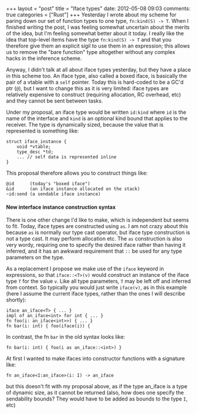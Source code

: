 +++
layout = "post"
title = "Iface types"
date: 2012-05-08 09:03
comments: true
categories = ["Rust"]
+++
Yesterday I wrote about my scheme for paring down our set of function
types to one type, `fn:kind(S) -> T`.  When I finished writing the
post, I was feeling somewhat uncertain about the merits of the idea,
but I'm feeling somewhat better about it today.  I really like the
idea that top-level items have the type `fn:kind(S) -> T` and that you
therefore give them an explicit sigil to use them in an expression;
this allows us to remove the "bare function" type altogether without
any complex hacks in the inference scheme.

Anyway, I didn't talk at all about iface types yesterday, but they
have a place in this scheme too.  An iface type, also called a boxed
iface, is basically the pair of a vtable with a `self` pointer.  Today
this is hard-coded to be a GC'd ptr (`@`), but I want to change this
as it is very limited: iface types are relatively expensive to
construct (requiring allocation, RC overhead, etc) and they cannot be
sent between tasks.

Under my proposal, an iface type would be written `id:kind` where `id`
is the name of the interface and `kind` is an optional kind bound that
applies to the receiver.  The type is dynamically sized, because the
value that is represented is something like:

    struct iface_instance {
        void *vtable;
        type_desc *td;
        ... // self data is represented inline
    }
    
This proposal therefore allows you to construct things like:

    @id      (today's "boxed iface")
    &id      (an iface instance allocated on the stack)
    ~id:send (a sendable iface instance)

#### New interface instance construction syntax

There is one other change I'd like to make, which is independent but
seems to fit.  Today, iface types are constructed using `as`.  I am
not crazy about this because `as` is normally our type cast operator,
but iface type construction is not a type cast.  It may perform
allocation etc.  The `as` construction is also very wordy, requiring
one to specify the desired iface rather than having it inferred, and
it has an awkward requirement that `::` be used for any type
parameters on the type.

As a replacement I propose we make use of the `iface` keyword in
expressions, so that `iface::<T>(v)` would construct an instance of
the iface type `T` for the value `v`.  Like all type parameters, `T`
may be left off and inferred from context.  So typically you would
just write `iface(v)`, as in this example (here I assume the current
iface types, rather than the ones I will describe shortly):

    iface an_iface<T> { ... }
    impl of an_iface<int> for int { ... }
    fn foo(i: an_iface<int>>) { ... }
    fn bar(i: int) { foo(iface(i)) {

In contrast, the fn `bar` in the old syntax looks like:

    fn bar(i: int) { foo(i as an_iface::<int>) }
    
At first I wanted to make ifaces into constructor functions with a signature
like:

    fn an_iface<I:an_iface>(i: I) -> an_iface
    
but this doesn't fit with my proposal above, as if the type an_iface
is a type of dynamic size, as it cannot be returned (also, how does
one specify the sendability bounds?  They would have to be added as
bounds to the type `I`, etc)
